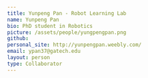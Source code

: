```yaml
---
title: Yunpeng Pan - Robot Learning Lab
name: Yunpeng Pan
bio: PhD student in Robotics
picture: /assets/people/yungpengpan.png
github: 
personal_site: http://yunpengpan.weebly.com/
email: ypan37@gatech.edu
layout: person
type: Collaborator
---
```

